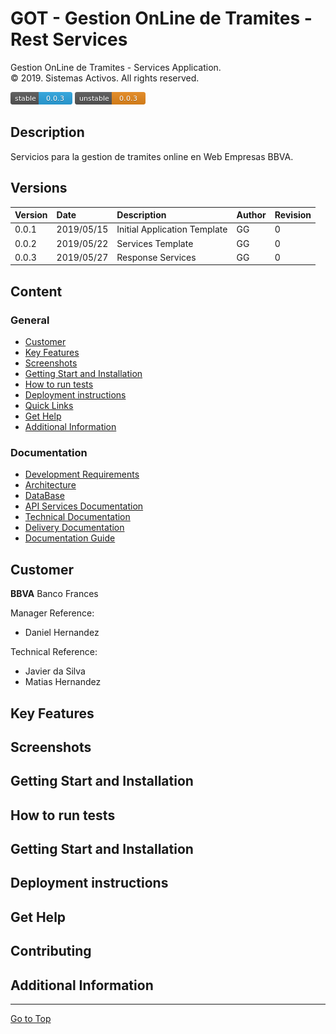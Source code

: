 # GOT - Gestion OnLine de Tramites - Rest Services
Gestion OnLine de Tramites - Services Application.  
© 2019. Sistemas Activos. All rights reserved.

[![Latest Stable Version](docs/images/stable-version.png)](#)  [![Latest Unstable Version](docs/images/unstable-version.png)](#)

## Description
Servicios para la gestion de tramites online en Web Empresas BBVA.

## Versions
| Version  |    Date    | Description                    |  Author     |   Revision   |
|----------|:-----------|:-------------------------------|:------------|--------------|
| 0.0.1    | 2019/05/15 | Initial Application Template   |    GG       |      0       |
| 0.0.2    | 2019/05/22 | Services Template              |    GG       |      0       |
| 0.0.3    | 2019/05/27 | Response Services              |    GG       |      0       |

## Content

### General
* [Customer](#markdown-header-customer)
* [Key Features](#markdown-header-key-features)
* [Screenshots](#markdown-header-screenshots)
* [Getting Start and Installation](#markdown-header-getting-start-and-installation)
* [How to run tests](#markdown-header-how-to-run-tests)
* [Deployment instructions](#markdown-header-deployment-instructions)
* [Quick Links](#markdown-header-quick-links)
* [Get Help](#markdown-header-get-help)
* [Additional Information](#markdown-header-additional-information)

### Documentation
* [Development Requirements](docs/markdown/requirements.md)
* [Architecture](docs/markdown/architecture.md)
* [DataBase](docs/markdown/database.md)
* [API Services Documentation](docs/markdown/api.md)
* [Technical Documentation](docs/markdown/technical.md)
* [Delivery Documentation](docs/markdown/delivery.md)
* [Documentation Guide](docs/markdown/documentation-guide.md)

## Customer
**BBVA** Banco Frances   

Manager Reference: 
* Daniel Hernandez  

Technical Reference: 
* Javier da Silva 
* Matias Hernandez

## Key Features

## Screenshots

## Getting Start and Installation

## How to run tests

## Getting Start and Installation

## Deployment instructions

## Get Help

## Contributing

## Additional Information

---
[Go to Top](#markdown-header-pagossucursal)  